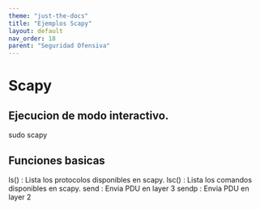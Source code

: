 ```yaml
---
theme: "just-the-docs"
title: "Ejemplos Scapy"
layout: default
nav_order: 18
parent: "Seguridad Ofensiva"
---
```

# Scapy
## Ejecucion de modo interactivo.
sudo scapy
## Funciones basicas
ls() : Lista los protocolos disponibles en scapy.
lsc() : Lista los comandos disponibles en scapy.
send : Envia PDU en layer 3
sendp : Envia PDU en layer 2
